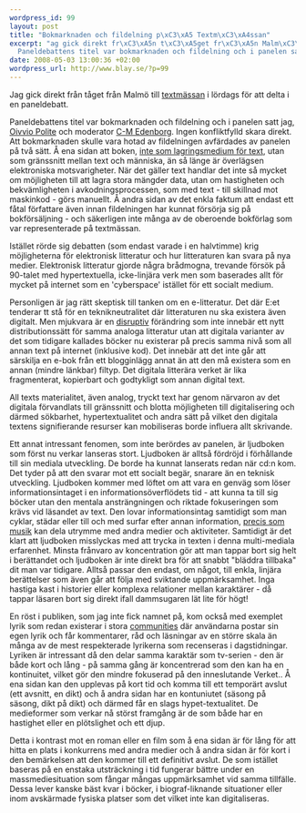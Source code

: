 ```yaml
--- 
wordpress_id: 99
layout: post
title: "Bokmarknaden och fildelning p\xC3\xA5 Textm\xC3\xA4ssan"
excerpt: "ag gick direkt fr\xC3\xA5n t\xC3\xA5get fr\xC3\xA5n Malm\xC3\xB6 till textm\xC3\xA4ssan i l\xC3\xB6rdags f\xC3\xB6r att delta i en paneldebatt.\n\n\
  Paneldebattens titel var bokmarknaden och fildelning och i panelen satt jag, Oivvio Polite och moderator C-M Edenborg. Ingen konfliktfylld skara direkt. Att bokmarknaden skulle vara hotad av fildelningen avf\xC3\xA4rdades av panelen p\xC3\xA5 tv\xC3\xA5 s\xC3\xA4tt."
date: 2008-05-03 13:00:36 +02:00
wordpress_url: http://www.blay.se/?p=99
---
```

Jag gick direkt från tåget från Malmö till <a href="http://www.textmassan.com/">textmässan</a> i lördags för att delta i en paneldebatt.

Paneldebattens titel var bokmarknaden och fildelning och i panelen satt jag, <a href="http://oivviosarkiv.polite.se/">Oivvio Polite</a> och moderator <a href="http://www.vertigo.se">C-M Edenborg</a>. Ingen konfliktfylld skara direkt. Att bokmarknaden skulle vara hotad av fildelningen avfärdades av panelen på två sätt. Å ena sidan att boken, <a href="http://www.dn.se/DNet/jsp/polopoly.jsp?d=2207&amp;a=763914">inte som lagringsmedium för text</a>, utan som gränssnitt mellan text och människa, än så länge är överlägsen elektroniska motsvarigheter. När det gäller text handlar det inte så mycket om möjligheten till att lagra stora mängder data, utan om hastigheten och bekvämligheten i avkodningsprocessen, som med text - till skillnad mot maskinkod - görs manuellt. Å andra sidan av det enkla faktum att endast ett fåtal författare även innan fildelningen har kunnat försörja sig på bokförsäljning - och säkerligen inte många av de oberoende bokförlag som var representerade på textmässan.

Istället rörde sig debatten (som endast varade i en halvtimme) krig möjligheterna för elektronisk litteratur och hur litteraturen kan svara på nya medier. Elektronisk litteratur gjorde några brådmogna, trevande försök på 90-talet med hypertextuella, icke-linjära verk men som baserades allt för mycket på internet som en 'cyberspace' istället för ett socialt medium.

Personligen är jag rätt skeptisk till tanken om en e-litteratur. Det där E:et tenderar tt stå för en teknikneutralitet där litteraturen nu ska existera även digitalt. Men mjukvara är en <a href="http://www.blay.se/2008/04/10/ett-ackompanjemang-till-good-old/">disruptiv</a> förändring som inte innebär ett nytt distributionssätt för samma analoga litteratur utan att digitala varianter av det som tidigare kallades böcker nu existerar på precis samma nivå som all annan text på internet (inklusive kod). Det innebär att det inte går att särskilja en e-bok från ett blogginlägg annat än att den må existera som en annan (mindre länkbar) filtyp. Det digitala litterära verket är lika fragmenterat, kopierbart och godtykligt som annan digital text.

All texts materialitet, även analog, tryckt text har genom närvaron av det digitala förvandlats till gränssnitt och blotta möjligheten till digitalisering och därmed sökbarhet, hypertextualitet och andra sätt på vilket den digitala textens signifierande resurser kan mobiliseras borde influera allt skrivande.

Ett annat intressant fenomen, som inte berördes av panelen, är ljudboken som först nu verkar lanseras stort. Ljudboken är alltså fördröjd i förhållande till sin mediala utveckling. De borde ha kunnat lanserats redan när cd:n kom. Det tyder på att den svarar mot ett socialt begär, snarare än en teknisk utveckling. Ljudboken kommer med löftet om att vara en genväg som löser informationsintaget i en informationsöverflödets tid - att kunna ta till sig böcker utan den mentala ansträngningen och riktade fokuseringen som krävs vid läsandet av text. Den lovar informationsintag samtidigt som man cyklar, städar eller till och med surfar efter annan information, <a href="http://www.blay.se/2008/02/24/musikens-besattande-av-kroppen/">precis som musik</a> kan dela utrymme med andra medier och aktiviteter. Samtidigt är det klart att ljudboken misslyckas med att trycka in texten i denna multi-mediala erfarenhet. Minsta frånvaro av koncentration gör att man tappar bort sig helt i berättandet och ljudboken är inte direkt bra för att snabbt "bläddra tillbaka" dit man var tidigare. Alltså passar den endast, om något, till enkla, linjära berättelser som även går att följa med sviktande uppmärksamhet. Inga hastiga kast i historier eller komplexa relationer mellan karaktärer - då tappar läsaren bort sig direkt ifall dammsugaren lät lite för högt!

En röst i publiken, som jag inte fick namnet på, kom också med exemplet lyrik som redan existerar i stora <a href="http://www.sockerdricka.nu/">communities</a> där användarna postar sin egen lyrik och får kommentarer, råd och läsningar av en större skala än många av de mest respekterade lyrikerna som recenseras i dagstidningar. Lyriken är intressant då den delar samma karaktär som tv-serien - den är både kort och lång - på samma gång är koncentrerad som den kan ha en kontinuitet, vilket gör den mindre fokuserad på den inneslutande Verket.. Å ena sidan kan den upplevas på kort tid och komma till ett temporärt avslut (ett avsnitt, en dikt) och å andra sidan har en kontuniutet (säsong på säsong, dikt på dikt) och därmed får en slags hypet-textualitet. De medieformer som verkar nå störst framgång är de som både har en hastighet eller en plötslighet och ett djup.

Detta i kontrast mot en roman eller en film som å ena sidan är för lång för att hitta en plats i konkurrens med andra medier och å andra sidan är för kort i den bemärkelsen att den kommer till ett definitivt avslut. De som istället baseras på en enstaka utsträckning i tid fungerar bättre under en massmediesituation som fångar mångas uppmärksamhet vid samma tillfälle. Dessa lever kanske bäst kvar i böcker, i biograf-liknande situationer eller inom avskärmade fysiska platser som det vilket inte kan digitaliseras.
